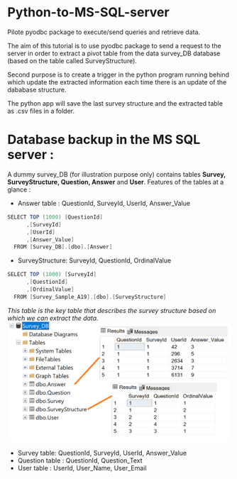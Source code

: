 # Python-to-MS-SQL-server
Pilote pyodbc package to execute/send queries and retrieve data. 

The aim of this tutorial is to use pyodbc package to send a request to the server in order to extract a pivot table from the data survey_DB database (based on the table called SurveyStructure). 

Second purpose is to create a trigger in the python program running behind which update the extracted information each time there is an update of the dababase structure.

The python app will save  the last survey structure and the extracted table as .csv files in a folder.

# Database backup in the MS SQL server : 
A dummy survey_DB (for illustration purpose only) contains tables **Survey, SurveyStructure, Question, Answer** and **User**. Features  of the tables at a glance : 

- Answer table : QuestionId, SurveyId, UserId, Answer_Value
```java
SELECT TOP (1000) [QuestionId]
      ,[SurveyId]
      ,[UserId]
      ,[Answer_Value]
  FROM [Survey_DB].[dbo].[Answer]
  ```
  - SurveyStructure: SurveyId, QuestionId, OrdinalValue
```java
SELECT TOP (1000) [SurveyId]
      ,[QuestionId]
      ,[OrdinalValue]
  FROM [Survey_Sample_A19].[dbo].[SurveyStructure]
  ```
  *This table is the key table that describes the survey structure based on which we can extract the data.* 
  ![Example of data extracted from two tables](sql_1.png)
  
- Survey table:  QuestionId, SurveyId, UserId, Answer_Value
- Question table : QuestionId, Question_Text  
- User table : UserId, User_Name, User_Email

